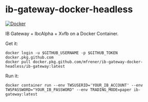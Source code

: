 # ib-gateway-docker-headless

[![Docker](https://github.com/mfrener/ib-gateway-docker-headless/actions/workflows/docker-publish.yml/badge.svg)](https://github.com/mfrener/ib-gateway-docker-headless/actions/workflows/docker-publish.yml)

IB Gateway + IbcAlpha + Xvfb on a Docker Container.

Get it:
```
docker login -u $GITHUB_USERNAME -p $GITHUB_TOKEN docker.pkg.github.com
docker pull docker.pkg.github.com/mfrener/ib-gateway-docker-headless/ib-gateway:latest
```

Run it:
```
docker container run --env TWSUSERID='YOUR_IB_ACCOUNT' --env TWSPASSWORD="YOUR_IB_PASSWORD" --env TRADING_MODE=paper ib-gateway:latest
```
